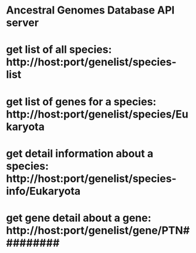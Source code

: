 # Ancestral Genomes Database API server

# get list of all species: http://host:port/genelist/species-list

# get list of genes for a species: http://host:port/genelist/species/Eukaryota

# get detail information about a species: http://host:port/genelist/species-info/Eukaryota

# get gene detail about a gene: http://host:port/genelist/gene/PTN#########
